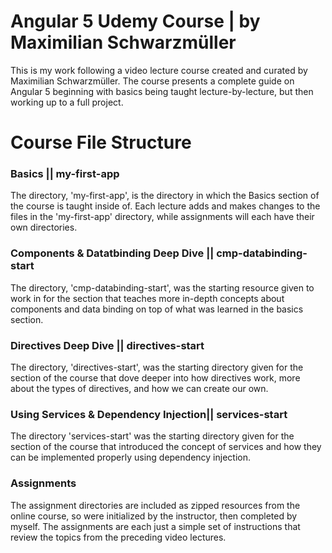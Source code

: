 # Angular 5 Udemy Course | by Maximilian Schwarzmüller

This is my work following a video lecture course created and curated by Maximilian Schwarzmüller. The course presents a complete guide on Angular 5 beginning with basics being taught lecture-by-lecture, but then working up to a full project.

# Course File Structure

### Basics || my-first-app
The directory, 'my-first-app', is the directory in which the Basics section of the course is taught inside of. Each lecture adds and makes changes to the files in the 'my-first-app' directory, while assignments will each have their own directories.

### Components & Datatbinding Deep Dive || cmp-databinding-start
The directory, 'cmp-databinding-start', was the starting resource given to work in for the section that teaches more in-depth concepts about components and data binding on top of what was learned in the basics section.

### Directives Deep Dive || directives-start
The directory, 'directives-start', was the starting directory given for the section of the course that dove deeper into how directives work, more about the types of directives, and how we can create our own.

### Using Services & Dependency Injection|| services-start
The directory 'services-start' was the starting directory given for the section of the course that introduced the concept of services and how they can be implemented properly using dependency injection.

### Assignments
The assignment directories are included as zipped resources from the online course, so were initialized by the instructor, then completed by myself. The assignments are each just a simple set of instructions that review the topics from the preceding video lectures.
